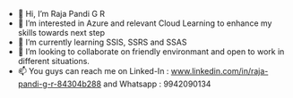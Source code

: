 - 👋 Hi, I’m Raja Pandi G R
- 👀 I’m interested in Azure and relevant Cloud Learning to enhance my skills towards next step
- 🌱 I’m currently learning SSIS, SSRS and SSAS
- 💞️ I’m looking to collaborate on friendly environmant and open to work in different situations.
- 📫 You guys can reach me on Linked-In : www.linkedin.com/in/raja-pandi-g-r-84304b288 and Whatsapp : 9942090134

<!---
rajapandi321/rajapandi321 is a ✨ special ✨ repository because its `README.md` (this file) appears on your GitHub profile.
You can click the Preview link to take a look at your changes.
--->
